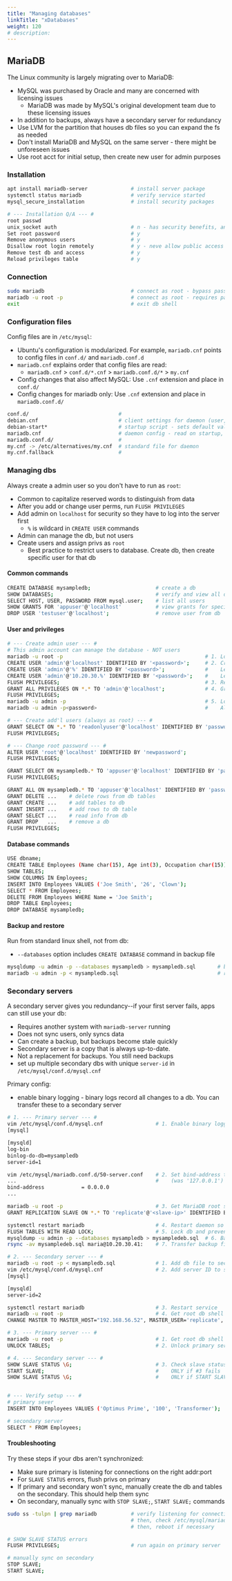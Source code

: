 ```yaml
---
title: "Managing databases"
linkTitle: "xDatabases"
weight: 120
# description:
---
```


## MariaDB

The Linux community is largely migrating over to MariaDB:
- MySQL was purchased by Oracle and many are concerned with licensing issues
  - MariaDB was made by MySQL's original development team due to these licensing issues
- In addition to backups, always have a secondary server for redundancy
- Use LVM for the partition that houses db files so you can expand the fs as needed
- Don't install MariaDB and MySQL on the same server - there might be unforeseen issues
- Use root acct for initial setup, then create new user for admin purposes


### Installation

```bash
apt install mariadb-server              # install server package
systemctl status mariadb                # verify service started
mysql_secure_installation               # install security packages

# --- Installation Q/A --- #
root passwd
unix_socket auth                        # n - has security benefits, answer n for test env
Set root password                       # y
Remove anonymous users                  # y  
Disallow root login remotely            # y - neve allow public access to db!
Remove test db and access               # y 
Reload privileges table                 # y
```

### Connection

```bash
sudo mariadb                            # connect as root - bypass passwd requirement
mariadb -u root -p                      # connect as root - requires passwd
exit                                    # exit db shell
```

### Configuration files

Config files are in `/etc/mysql`:
- Ubuntu's configuration is modularized. For example, `mariadb.cnf` points to config files in `conf.d/` and `mariadb.conf.d`
- `mariadb.cnf` explains order that config files are read:
  - `mariadb.cnf` > `conf.d/*.cnf` > `mariadb.conf.d/*` > `my.cnf`
- Config changes that also affect MySQL: Use `.cnf` extension and place in `conf.d/`
- Config changes for mariadb only: Use `.cnf` extension and place in `mariadb.conf.d/`

```bash
conf.d/                             # 
debian.cnf                          # client settings for daemon (user, host, socket location)
debian-start*                       # startup script - sets default vals, reads debian.cnf
mariadb.cnf                         # daemon config - read on startup, sets global defaults
mariadb.conf.d/                     # 
my.cnf -> /etc/alternatives/my.cnf  # standard file for daemon
my.cnf.fallback                     # 
```

### Managing dbs

Always create a admin user so you don't have to run as `root`:
- Common to capitalize reserved words to distinguish from data
- After you add or change user perms, run `FLUSH PRIVILEGES`
- Add admin on `localhost` for security so they have to log into the server first
  - `%` is wildcard in `CREATE USER` commands
- Admin can manage the db, but not users
- Create users and assign privs as `root`
  - Best practice to restrict users to database. Create db, then create specific user for that db

#### Common commands

```bash
CREATE DATABASE mysampledb;                     # create a db
SHOW DATABASES;                                 # verify and view all dbs on server
SELECT HOST, USER, PASSWORD FROM mysql.user;    # list all users
SHOW GRANTS FOR 'appuser'@'localhost'           # view grants for specific user
DROP USER 'testuser'@'localhost';               # remove user from db
```

#### User and privileges

```bash
# --- Create admin user --- #
# This admin account can manage the database - NOT users
mariadb -u root -p                                              # 1. Log in as root
CREATE USER 'admin'@'localhost' IDENTIFIED BY '<password>';     # 2. Create admin user for localhost only
CREATE USER 'admin'@'%' IDENTIFIED BY '<password>';             #    Let admin login from any machine
CREATE USER 'admin'@'10.20.30.%' IDENTIFIED BY '<password>';    #    Let admin login from any machine on network
FLUSH PRIVILEGES;                                               # 3. Reload privileges information
GRANT ALL PRIVILEGES ON *.* TO 'admin'@'localhost';             # 4. Grant admin all privs on everything on localhost
FLUSH PRIVILEGES;
mariadb -u admin -p                                             # 5. Log in as admin
mariadb -u admin -p<password>                                   #    Alternate syntax - no space btwn '-p' and val

# --- Create add'l users (always as root) --- #
GRANT SELECT ON *.* TO 'readonlyuser'@'localhost' IDENTIFIED BY 'password';     # Create ro user and grants w/one command
FLUSH PRIVILEGES;

# --- Change root password --- #
ALTER USER 'root'@'localhost' IDENTIFIED BY 'newpassword';
FLUSH PRIVILEGES;

GRANT SELECT ON mysampledb.* TO 'appuser'@'localhost' IDENTIFIED BY 'password'; # ro privs on mysambledb objects
FLUSH PRIVILEGES;

GRANT ALL ON mysampledb.* TO 'appuser'@'localhost' IDENTIFIED BY 'password';    # all privs on mysambledb objects
GRANT DELETE ...    # delete rows from db tables
GRANT CREATE ...    # add tables to db
GRANT INSERT ...    # add rows to db table
GRANT SELECT ...    # read info from db
GRANT DROP   ...    # remove a db
FLUSH PRIVILEGES;
```

#### Database commands

```bash
USE dbname;                                                                 # select the db to work with
CREATE TABLE Employees (Name char(15), Age int(3), Occupation char(15));    # create db table
SHOW TABLES;                                                                # view all db tables
SHOW COLUMNS IN Employees;                                                  # view cols in db
INSERT INTO Employees VALUES ('Joe Smith', '26', 'Clown');                  # add data to db
SELECT * FROM Employees;                                                    # view all data in table
DELETE FROM Employees WHERE Name = 'Joe Smith';                             # search for Joe Smith in table and delete row
DROP TABLE Employees;                                                       # Delete a table from the db
DROP DATABASE mysampledb;                                                   # Delete the db
```

#### Backup and restore

Run from standard linux shell, not from db:
- `--databases` option includes `CREATE DATABASE` command in backup file

```bash
mysqldump -u admin -p --databases mysampledb > mysampledb.sql       # backup db
mariadb -u admin -p < mysampledb.sql                                # restore db
```

### Secondary servers

A secondary server gives you redundancy--if your first server fails, apps can still use your db:
- Requires another system with `mariadb-server` running
- Does not sync users, only syncs data
- Can create a backup, but backups become stale quickly
- Secondary server is a copy that is always up-to-date.
- Not a replacement for backups. You still need backups
- set up multiple secondary dbs with unique `server-id` in `/etc/mysql/conf.d/mysql.cnf`

Primary config:
- enable binary logging - binary logs record all changes to a db. You can transfer these to a secondary server

```bash
# 1. --- Primary server --- #
vim /etc/mysql/conf.d/mysql.cnf                 # 1. Enable binary logging
[mysql]

[mysqld]
log-bin
binlog-do-db=mysampledb
server-id=1

vim /etc/mysql/mariadb.conf.d/50-server.conf    # 2. Set bind-address to 0s to connect from other machines
...                                             #    (was '127.0.0.1')
bind-address            = 0.0.0.0
...

mariadb -u root -p                              # 3. Get MariaDB root shell
GRANT REPLICATION SLAVE ON *.* TO 'replicate'@'<slave-ip>' IDENTIFIED BY 'password';   # 4. Create user named replication that can connect from secondary server IP

systemctl restart mariadb                       # 4. Restart daemon so changes take effect
FLUSH TABLES WITH READ LOCK;                    # 5. Lock db and prevent changes/writes while config other server
mysqldump -u admin -p --databases mysampledb > mysampledeb.sql  # 6. Backup primary server
rsync -av mysampledeb.sql maria@10.20.30.41:    # 7. Transfer backup file to remote server /home dir

# 2. --- Secondary server --- #
mariadb -u root -p < mysampledb.sql             # 1. Add db file to secondary db
vim /etc/mysql/conf.d/mysql.cnf                 # 2. Add server ID to secondary db
[mysql]

[mysqld]
server-id=2

systemctl restart mariadb                       # 3. Restart service
mariadb -u root -p                              # 4. Get root db shell
CHANGE MASTER TO MASTER_HOST="192.168.56.52", MASTER_USER='replicate', MASTER_PASSWORD='password';  # 5. Associate this server with primary db

# 3. --- Primary server --- #
mariadb -u root -p                              # 1. Get root db shell
UNLOCK TABLES;                                  # 2. Unlock primary server tables

# 4. --- Secondary server --- #
SHOW SLAVE STATUS \G;                           # 3. Check slave status - must say 'Waiting for master to send event'
START SLAVE;                                    #    ONLY if #3 fails
SHOW SLAVE STATUS \G;                           #    ONLY if START SLAVE was required


# --- Verify setup --- #
# primary sever
INSERT INTO Employees VALUES ('Optimus Prime', '100', 'Transformer');   # insert new info

# secondary server
SELECT * FROM Employees;                                                # should contain new row
```

#### Troubleshooting

Try these steps if your dbs aren't synchronized:
- Make sure primary is listening for connections on the right addr:port
- For `SLAVE STATUS` errors, flush privs on primary 
- If primary and secondary won't sync, manually create the db and tables on the secondary. This should help them sync
- On secondary, manually sync with `STOP SLAVE;`, `START SLAVE;` commands

```bash
sudo ss -tulpn | grep mariadb           # verify listening for connectiosn on 0.0.0.0:3306
                                        # then, check /etc/mysql/mariadb.conf.d/50-server.cnf file
                                        # then, reboot if necessary

# SHOW SLAVE STATUS errors
FLUSH PRIVILEGES;                       # run again on primary server

# manually sync on secondary
STOP SLAVE;
START SLAVE;
```